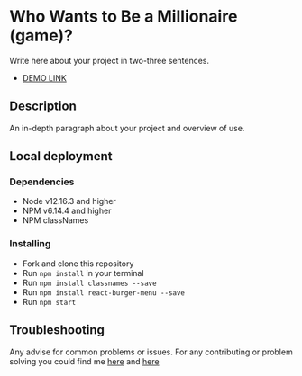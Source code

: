 # Who Wants to Be a Millionaire (game)?

Write here about your project in two-three sentences.
- [DEMO LINK](https://andlap24.github.io/millionaire-game/)

## Description

An in-depth paragraph about your project and overview of use.

## Local deployment

### Dependencies
* Node v12.16.3 and higher
* NPM v6.14.4 and higher
* NPM classNames


### Installing
* Fork and clone this repository
* Run `npm install` in your terminal
* Run `npm install classnames --save`
* Run `npm install react-burger-menu --save`
* Run `npm start`

## Troubleshooting

Any advise for common problems or issues.
For any contributing or problem solving you could find me [here]() and [here]()
